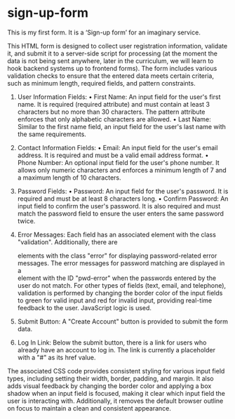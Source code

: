 # sign-up-form
This is my first form. It is a ‘Sign-up form’ for an imaginary service.

This HTML form is designed to collect user registration information, validate it, and submit it to a server-side script for processing (at the moment the data is not being sent anywhere, later in the curriculum, we will learn to hook backend systems up to frontend forms). The form includes various validation checks to ensure that the entered data meets certain criteria, such as minimum length, required fields, and pattern constraints.

  1.	User Information Fields:
        •	First Name: An input field for the user's first name. It is required (required attribute) and must contain at least 3 characters but no more than 30 characters. The pattern attribute enforces that only alphabetic characters are allowed.
        •	Last Name: Similar to the first name field, an input field for the user's last name with the same requirements.

  2.	Contact Information Fields:
        •	Email: An input field for the user's email address. It is required and must be a valid email address format.
        •	Phone Number: An optional input field for the user's phone number. It allows only numeric characters and enforces a minimum length of 7 and a maximum length of 10 characters.

  3.	Password Fields:
        •	Password: An input field for the user's password. It is required and must be at least 8 characters long.
        •	Confirm Password: An input field to confirm the user's password. It is also required and must match the password field to ensure the user enters the same password twice.

  4.	Error Messages: Each field has an associated <span> element with the class "validation". Additionally, there are <div> elements with the class "error" for displaying password-related error messages.
  The error messages for password matching are displayed in a <div> element with the ID "pwd-error" when the passwords entered by the user do not match. For other types of fields (text, email, and telephone), validation is performed by changing the border color of the input fields to green for valid input and red for invalid input, providing real-time feedback to the user. JavaScript logic is used.

  5.	Submit Button: A "Create Account" button is provided to submit the form data.

  6.	Log In Link: Below the submit button, there is a link for users who already have an account to log in. The link is currently a placeholder with a "#" as its href value.

  The associated CSS code provides consistent styling for various input field types, including setting their width, border, padding, and margin. It also adds visual feedback by changing the border color and applying a box shadow when an input field is focused, making it clear which input field the user is interacting with. Additionally, it removes the default browser outline on focus to maintain a clean and consistent appearance.

